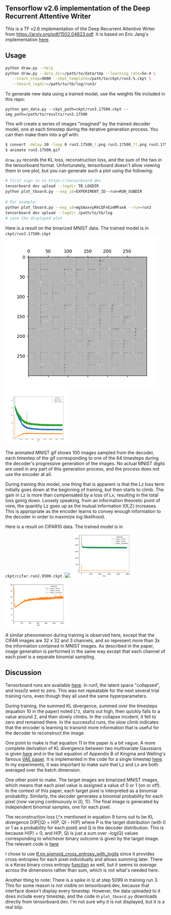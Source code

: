 ## Tensorflow v2.6 implementation of the Deep Recurrent Attentive Writer 

This is a TF v2.6 implementation of the Deep Recurrent Attentive Writer from
https://arxiv.org/pdf/1502.04623.pdf.  It is based on Eric Jang's
implementation [here](https://github.com/ericjang/draw).

## Usage


```sh
python draw.py --help
python draw.py --data_dir=/path/to/data/tmp --learning_rate=5e-4 \
   --start_step=9000 --ckpt_template=/path/to/ckpt/run3.%.ckpt \
   --tboard_logdir=/path/to/tb/log/run3/
```

To generate new data using a trained model, use the weights file included in
this repo:

```
python gen_data.py --ckpt_path=ckpt/run3.17500.ckpt --img_path=/path/to/results/run3.17500
```

This will create a series of images "imagined" by the trained decoder model,
one at each timestep during the iterative generation process.  You can then
make them into a gif with:

```bash
$ convert -delay 10 -loop 0 run3.17500_?.png run3.17500_??.png run3.17500.gif
$ animate run3.17500.gif
```

`draw.py` records the KL loss, reconstruction loss, and the sum of the two in the
tensorboard format.  Unfortunately, tensorboard doesn't allow viewing them in
one plot, but you can generate such a plot using the following:

```bash
# first sign in to https://tensorboard.dev
tensorboard dev upload --logdir TB_LOGDIR
python plot_tboard.py --exp_id=EXPERIMENT_ID--run=RUN_SUBDIR

# For example:
python plot_tboard.py --exp_id=mgSAaxxyRkCQFnEzmMFaxA --run=run3
tensorboard dev upload --logdir /path/to/tb/log
# save the displayed plot
```

Here is a result on the binarized MNIST data.  The trained model is in
`ckpt/run3.17500.ckpt`
<img src="https://raw.githubusercontent.com/hrbigelow/draw/master/results/run3.17500.gif">
<img src="https://raw.githubusercontent.com/hrbigelow/draw/master/results/run3.17500_loss.png" width="40%">

The animated MNIST gif shows 100 images sampled from the decoder, each timestep
of the gif corresponding to one of the 64 timesteps during the decoder's
progressive generation of the images.  No actual MNIST digits are used in any
part of this generation process, and the process does not use the encoder at
all.

During training this model, one thing that is apparent is that the Lz loss term
initially goes down at the beginning of training, but then starts to climb.
The gain in Lz is more than compensated by a loss of Lx, resulting in the total
loss going down.  Loosely speaking, from an information theoretic point of
view, the quantity Lz goes up as the mutual information I(X;Z) increases.  This
is appropriate as the encoder learns to convey enough information to the
decoder in order to maximize log likelihood.

Here is a result on CIFAR10 data.  The trained model is in `ckpt/cifar.run2.9500.ckpt`.
<img src="https://raw.githubusercontent.com/hrbigelow/draw/master/results/cifar.gif">
<img src="https://raw.githubusercontent.com/hrbigelow/draw/master/results/cifar.run2_loss.png" width="40%">
<img src="https://raw.githubusercontent.com/hrbigelow/draw/master/results/cifar.run2_loss_zoom.png" width="40%">

A similar phenomenon during training is observed here, except that the CIFAR
images are 32 x 32 and 3 channels, and so represent more than 3x the
information contained in MNIST images.  As described in the paper, image
generation is performed in the same way except that each channel of each pixel
is a separate binomial sampling.

## Discussion

Tensorboard runs are available 
[here](https://tensorboard.dev/experiment/mgSAaxxyRkCQFnEzmMFaxA/#scalars).
In run1, the latent space "collapsed", and loss/lz went to zero.
This was not repeatable for the next several trial training runs, even though
they all used the same hyperparameters.

During training, the summed KL divergence, summed over the timesteps (equation
10 in the paper) noted L^z, starts out high, then quickly falls to a value
around 2, and then slowly climbs.  In the collapse incident, it fell to zero
and remained there.  In the successful runs, the slow climb indicates that the
encoder is learning to transmit more information that is useful for the decoder
to reconstruct the image.

One point to make is that equation 11 in the paper is a bit vague.  A more
complete derivation of KL divergence between two multivariate Gaussians is
given [here](https://mr-easy.github.io/2020-04-16-kl-divergence-between-2-gaussian-distributions/)
and in the last equation of Appendix B of Kingma and Welling's famous [VAE
paper](https://arxiv.org/pdf/1312.6114.pdf).  It is implemented in the code for
a single timestep
[here](https://github.com/hrbigelow/draw/blob/ce284947981a83ff0b0d512d8e1dc3c4f1926796/draw.py#L163).
In my experiments, it was important to make sure that Lz and Lx are both
averaged over the batch dimension.

One other point to make.  The target images are binarized MNIST images, which
means that each pixel value is assigned a value of 0 or 1 (on or off).  In the
context of this paper, each target pixel is interpreted as a binomial probability.
Similarly, the decoder generates a binomial probability for each pixel
(now varying continuously in [0, 1)).  The final image is generated by
independent binomial samples, one for each pixel.

The reconstruction loss L^x mentioned in equation 9 turns out to be KL
divergence D(P||Q) = H(P, Q) - H(P) where P is the target distribution (with 0
or 1 as a probability for each pixel) and Q is the decoder distribution.  This
is because H(P) = 0, and H(P, Q) is just a sum over -log(Q) values
corresponding to whichever binary outcome is given by the target image.  The
relevant code is 
[here](https://github.com/hrbigelow/draw/blob/ce284947981a83ff0b0d512d8e1dc3c4f1926796/draw.py#L203)

I chose to use
[tf.nn.sigmoid_cross_entropy_with_logits](https://www.tensorflow.org/api_docs/python/tf/nn/sigmoid_cross_entropy_with_logits) since it provides
cross-entropies for each pixel individually and allows summing later.  There is
a Keras binary cross entropy
[function](https://www.tensorflow.org/api_docs/python/tf/keras/losses/BinaryCrossentropy)
as well, but it seems to *average* across the dimensions rather than sum, which
is not what's needed here. 

Another thing to note:  There is a spike in lz at step 5099 in training run 3.
This for some reason is not visible on tensorboard.dev, because that interface
doesn't display every timestep.  However, the data uploaded to it does include
every timestep, and the code in `plot_tboard.py` downloads directly from
tensorboard.dev.  I'm not sure why it is not displayed, but it is a real blip.



